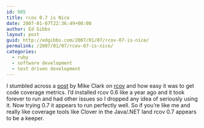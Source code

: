 ```yaml
---
id: 505
title: rcov 0.7 is Nice
date: 2007-01-07T22:36:49+00:00
author: Ed Gibbs
layout: post
guid: http://edgibbs.com/2007/01/07/rcov-07-is-nice/
permalink: /2007/01/07/rcov-07-is-nice/
categories:
  - ruby
  - software development
  - test driven development
---
```

I stumbled across a [post](http://clarkware.com/cgi/blosxom/2007/01/05#RcovRakeTask) by Mike Clark on [rcov](http://eigenclass.org/hiki.rb?rcov) and how easy it was to get code coverage metrics. I&#8217;d installed rcov 0.6 like a year ago and it took forever to run and had other issues so I dropped any idea of seriously using it. Now trying 0.7 it appears to run perfectly well. So if you&#8217;re like me and really like coverage tools like Clover in the Java/.NET land rcov 0.7 appears to be a keeper.